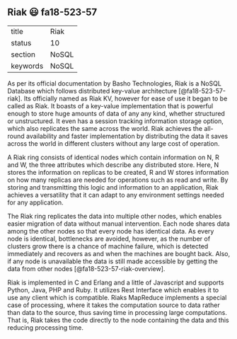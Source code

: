 ## Riak :smiley: fa18-523-57


|          |          |
| -------- | -------- |
| title    | Riak     | 
| status   | 10       |
| section  | NoSQL    |
| keywords | NoSQL    |


As per its official documentation by Basho Technologies, Riak is a NoSQL Database which follows distributed key-value architecture [@fa18-523-57-riak]. Its officially named as Riak KV, however for ease of use it began to be called as Riak. It boasts of a key-value implementation that is powerful enough to store huge amounts of data of any any kind, whether structured or unstructured. It even has a session tracking information storage option, which also replicates the same across the world. Riak achieves the all-round availability and faster implementation by distributing the data it saves across the world in different clusters without any large cost of operation.

A Riak ring consists of identical nodes which contain information on N, R and W, the three attributes which describe any distributed store. Here, N stores the information on replicas to be created, R and W stores information on how many replicas are needed for operations such as read and write. By storing and transmitting this logic and information to an application, Riak achieves a versatility that it can adapt to any environment settings needed for any application. 

The Riak ring replicates the data into multiple other nodes, which enables easier migration of data without manual intervention. Each node shares data among the other nodes so that every node has identical data. As every node is identical, bottlenecks are avoided, however, as the number of clusters grow there is a chance of machine failure, which is detected immediately and recovers as and when the machines are bought back. Also, if any node is unavailable the data is still made accessible by getting the data from other nodes [@fa18-523-57-riak-overview].

Riak is implemented in C and Erlang and a little of Javascript and supports Python, Java, PHP and Ruby. It utilizes Rest Interface which enables it to use any client which is compatible. Riaks MapReduce implements a special case of processing, where it takes the computation source to data rather than data to the source, thus saving time in processing large computations. That is, Riak takes the code directly to the node containing the data and this reducing processing time.

